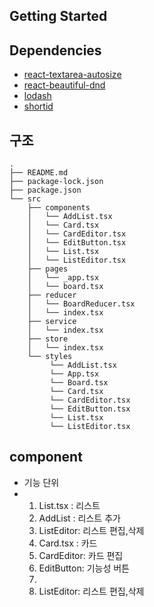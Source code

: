 
## Getting Started


## Dependencies
- [react-textarea-autosize](https://github.com/andreypopp/react-textarea-autosize)
- [react-beautiful-dnd](https://github.com/atlassian/react-beautiful-dnd)
- [lodash](https://www.npmjs.com/package/lodash)
- [shortid](https://github.com/dylang/shortid)

## 구조
```
.
├── README.md
├── package-lock.json
├── package.json
└── src
    ├── components
    │   └── AddList.tsx
    │   └── Card.tsx        
    │   └── CardEditor.tsx 
    │   └── EditButton.tsx
    │   └── List.tsx    
    │   └── ListEditor.tsx    
    ├── pages
    │   └── _app.tsx
    │   └── board.tsx
    ├── reducer
    │   └── BoardReducer.tsx
    │   └── index.tsx
    ├── service
    │   └── index.tsx
    ├── store
    │   └── index.tsx
    └── styles
         └── AddList.tsx
         └── App.tsx
         └── Board.tsx
         └── Card.tsx        
         └── CardEditor.tsx 
         └── EditButton.tsx
         └── List.tsx    
         └── ListEditor.tsx    
```

## component
- 기능 단위  
- 
    1. List.tsx : 리스트
    2. AddList : 리스트 추가
    3. ListEditor: 리스트 편집,삭제
    4. Card.tsx : 카드
    5. CardEditor: 카드 편집
    6. EditButton: 기능성 버튼
    7. 
    8. ListEditor: 리스트 편집,삭제
